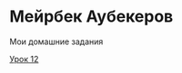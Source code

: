 

# Мейрбек Аубекеров
Мои домашние задания


[Урок 12](https://meirbeka.github.io/lesson_12/index.html "Моя готовая домашка")
